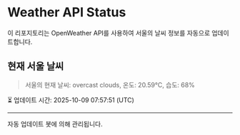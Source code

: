 
# Weather API Status

이 리포지토리는 OpenWeather API를 사용하여 서울의 날씨 정보를 자동으로 업데이트합니다.

## 현재 서울 날씨
> 서울의 현재 날씨: overcast clouds, 온도: 20.59°C, 습도: 68%

⏳ 업데이트 시간: 2025-10-09 07:57:51 (UTC)

---
자동 업데이트 봇에 의해 관리됩니다.

